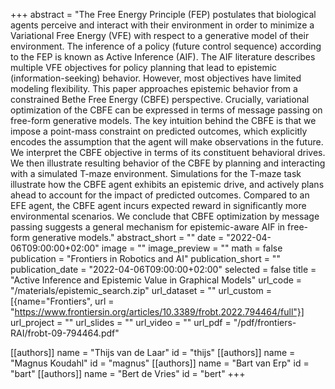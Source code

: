 +++
abstract = "The Free Energy Principle (FEP) postulates that biological agents perceive and interact with their environment in order to minimize a Variational Free Energy (VFE) with respect to a generative model of their environment. The inference of a policy (future control sequence) according to the FEP is known as Active Inference (AIF). The AIF literature describes multiple VFE objectives for policy planning that lead to epistemic (information-seeking) behavior. However, most objectives have limited modeling flexibility. This paper approaches epistemic behavior from a constrained Bethe Free Energy (CBFE) perspective. Crucially, variational optimization of the CBFE can be expressed in terms of message passing on free-form generative models. The key intuition behind the CBFE is that we impose a point-mass constraint on predicted outcomes, which explicitly encodes the assumption that the agent will make observations in the future. We interpret the CBFE objective in terms of its constituent behavioral drives. We then illustrate resulting behavior of the CBFE by planning and interacting with a simulated T-maze environment. Simulations for the T-maze task illustrate how the CBFE agent exhibits an epistemic drive, and actively plans ahead to account for the impact of predicted outcomes. Compared to an EFE agent, the CBFE agent incurs expected reward in significantly more environmental scenarios. We conclude that CBFE optimization by message passing suggests a general mechanism for epistemic-aware AIF in free-form generative models."
abstract_short = ""
date = "2022-04-06T09:00:00+02:00"
image = ""
image_preview = ""
math = false
publication = "Frontiers in Robotics and AI"
publication_short = ""
publication_date = "2022-04-06T09:00:00+02:00"
selected = false
title = "Active Inference and Epistemic Value in Graphical Models"
url_code = "/materials/epistemic_search.zip"
url_dataset = ""
url_custom = [{name="Frontiers", url = "https://www.frontiersin.org/articles/10.3389/frobt.2022.794464/full"}]
url_project = ""
url_slides = ""
url_video = ""
url_pdf = "/pdf/frontiers-RAI/frobt-09-794464.pdf"

[[authors]]
    name = "Thijs van de Laar"
    id = "thijs"
[[authors]]
    name = "Magnus Koudahl"
    id = "magnus"
[[authors]]
    name = "Bart van Erp"
    id = "bart"
[[authors]]
    name = "Bert de Vries"
    id = "bert"
+++